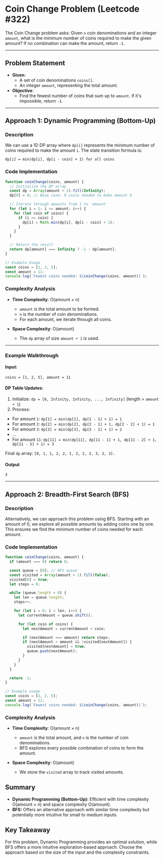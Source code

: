 # Coin Change Problem (Leetcode #322)

The Coin Change problem asks: Given `n` coin denominations and an integer `amount`, what is the minimum number of coins required to make the given amount? If no combination can make the amount, return `-1`.

---

## Problem Statement

- **Given**:
  - A set of coin denominations `coins[]`.
  - An integer `amount`, representing the total amount.
- **Objective**:
  - Find the fewest number of coins that sum up to `amount`. If it's impossible, return `-1`.

---

## Approach 1: Dynamic Programming (Bottom-Up)

### Description

We can use a 1D DP array where `dp[i]` represents the minimum number of coins required to make the amount `i`. The state transition formula is:

```plaintext
dp[i] = min(dp[i], dp[i - coin] + 1) for all coins
```

### Code Implementation

```javascript
function coinChange(coins, amount) {
  // Initialize the DP array
  const dp = Array(amount + 1).fill(Infinity);
  dp[0] = 0; // Base case: 0 coins needed to make amount 0

  // Iterate through amounts from 1 to 'amount'
  for (let i = 1; i <= amount; i++) {
    for (let coin of coins) {
      if (i >= coin) {
        dp[i] = Math.min(dp[i], dp[i - coin] + 1);
      }
    }
  }

  // Return the result
  return dp[amount] === Infinity ? -1 : dp[amount];
}

// Example Usage
const coins = [1, 2, 5];
const amount = 11;
console.log(`Fewest coins needed: ${coinChange(coins, amount)}`);
```

### Complexity Analysis

- **Time Complexity**: O(amount × n)

  - `amount` is the total amount to be formed.
  - `n` is the number of coin denominations.
  - For each amount, we iterate through all coins.

- **Space Complexity**: O(amount)
  - The `dp` array of size `amount + 1` is used.

---

### Example Walkthrough

#### Input:

```plaintext
coins = [1, 2, 5], amount = 11
```

#### DP Table Updates:

1. Initialize: `dp = [0, Infinity, Infinity, ..., Infinity]` (length = `amount + 1`)
2. Process:

- For amount `1`: `dp[1] = min(dp[1], dp[1 - 1] + 1) = 1`
- For amount `2`: `dp[2] = min(dp[2], dp[2 - 1] + 1, dp[2 - 2] + 1) = 1`
- For amount `3`: `dp[3] = min(dp[3], dp[3 - 1] + 1) = 2`
- ...
- For amount `11`: `dp[11] = min(dp[11], dp[11 - 1] + 1, dp[11 - 2] + 1, dp[11 - 5] + 1) = 3`

Final `dp` array: `[0, 1, 1, 2, 2, 1, 2, 2, 3, 3, 2, 3].`

#### Output

```plaintext
3
```

---

## Approach 2: Breadth-First Search (BFS)

### Description

Alternatively, we can approach this problem using BFS. Starting with an amount of 0, we explore all possible amounts by adding coins one by one. This ensures we find the minimum number of coins needed for each amount.

### Code Implementation

```javascript
function coinChange(coins, amount) {
  if (amount === 0) return 0;

  const queue = [0]; // BFS queue
  const visited = Array(amount + 1).fill(false);
  visited[0] = true;
  let steps = 0;

  while (queue.length > 0) {
    let len = queue.length;
    steps++;

    for (let i = 0; i < len; i++) {
      let currentAmount = queue.shift();

      for (let coin of coins) {
        let nextAmount = currentAmount + coin;

        if (nextAmount === amount) return steps;
        if (nextAmount < amount && !visited[nextAmount]) {
          visited[nextAmount] = true;
          queue.push(nextAmount);
        }
      }
    }
  }

  return -1;
}

// Example usage
const coins = [1, 2, 5];
const amount = 11;
console.log(`Fewest coins needed: ${coinChange(coins, amount)}`);
```

### Complexity Analysis

- **Time Complexity**: O(amount × n)

  - `amount` is the total amount, and `n` is the number of coin denominations.
  - BFS explores every possible combination of coins to form the amount.

- **Space Complexity**: O(amount)
  - We store the `visited` array to track visited amounts.

## Summary

- **Dynamic Programming (Bottom-Up):** Efficient with time complexity O(amount × n) and space complexity O(amount).
- **BFS:** Offers an alternative approach with similar time complexity but potentially more intuitive for small to medium inputs.

## Key Takeaway

For this problem, Dynamic Programming provides an optimal solution, while BFS offers a more intuitive exploration-based approach. Choose the approach based on the size of the input and the complexity constraints.
